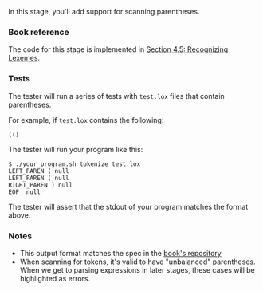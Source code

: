 In this stage, you'll add support for scanning parentheses.

### Book reference

The code for this stage is implemented in [Section 4.5: Recognizing Lexemes](https://craftinginterpreters.com/scanning.html#recognizing-lexemes).

### Tests

The tester will run a series of tests with `test.lox` files that contain parentheses.

For example, if `test.lox` contains the following:

```
(()
```

The tester will run your program like this:

```
$ ./your_program.sh tokenize test.lox
LEFT_PAREN ( null
LEFT_PAREN ( null
RIGHT_PAREN ) null
EOF  null
```

The tester will assert that the stdout of your program matches the format above.

### Notes

- This output format matches the spec in the [book's repository](https://github.com/munificent/craftinginterpreters/tree/01e6f5b8f3e5dfa65674c2f9cf4700d73ab41cf8/test/scanning)
- When scanning for tokens, it's valid to have "unbalanced" parentheses. When we get to parsing expressions in later stages, these cases will be highlighted as errors.
